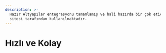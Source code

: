 ```yaml
---
description: >-
  Hazır Altyapılar entegrasyonu tamamlamış ve hali hazırda bir çok eticaret
  sitesi tarafından kullanılmaktadır.
---
```


# Hızlı ve Kolay



